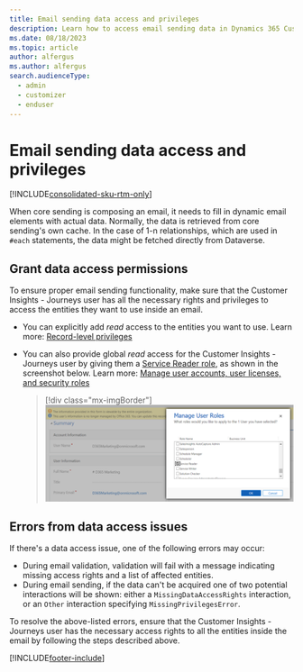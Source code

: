 ```yaml
---
title: Email sending data access and privileges
description: Learn how to access email sending data in Dynamics 365 Customer Insights - Journeys.
ms.date: 08/18/2023
ms.topic: article
author: alfergus
ms.author: alfergus
search.audienceType: 
  - admin
  - customizer
  - enduser
---
```


# Email sending data access and privileges

[!INCLUDE[consolidated-sku-rtm-only](./includes/consolidated-sku-rtm-only.md)]

When core sending is composing an email, it needs to fill in dynamic email elements with actual data. Normally, the data is retrieved from core sending's own cache. In the case of 1-n relationships, which are used in `#each` statements, the data might be fetched directly from Dataverse.

## Grant data access permissions

To ensure proper email sending functionality, make sure that the Customer Insights - Journeys user has all the necessary rights and privileges to access the entities they want to use inside an email.

- You can explicitly add *read* access to the entities you want to use. Learn more: [Record-level privileges](/power-platform/admin/security-roles-privileges#record-level-privileges)
- You can also provide global *read* access for the Customer Insights - Journeys user by giving them a [Service Reader role](/power-platform-release-plan/2020wave2/data-platform/new-service-reader-service-writer-security-roles), as shown in the screenshot below. Learn more: [Manage user accounts, user licenses, and security roles](admin-users-licenses-roles.md)

    > [!div class="mx-imgBorder"]
    > ![Screenshot of Service Reader role selection.](media/email-sending-data-service-reader.png "Screenshot of Service Reader role selection")

## Errors from data access issues

If there's a data access issue, one of the following errors may occur:

- During email validation, validation will fail with a message indicating missing access rights and a list of affected entities.
- During email sending, if the data can't be acquired one of two potential interactions will be shown: either a `MissingDataAccessRights` interaction, or an `Other` interaction specifying `MissingPrivilegesError`.

To resolve the above-listed errors, ensure that the Customer Insights - Journeys user has the necessary access rights to all the entities inside the email by following the steps described above.

[!INCLUDE[footer-include](./includes/footer-banner.md)]
